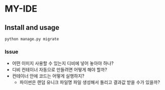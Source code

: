 # MY-IDE

## Install and usage

```shell
python manage.py migrate
```

### Issue
* 어떤 이미지 사용할 수 있는지 디비에 넣어 놓아야 하나?
* 디비 컨테이너 자동으로 만들려면 어떻게 해야 할까?
* 컨테이너 안에 코드는 어떻게 실행하지?
  * 파이썬은 랜덤 유니크 파일명 파일 생성해서 돌리고 결과값 받을 수가 있을까? 
